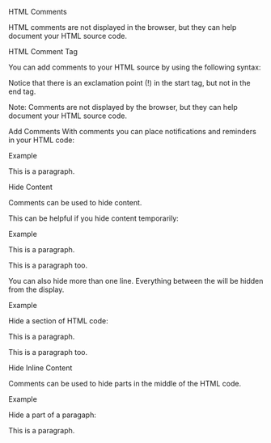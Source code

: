HTML Comments

HTML comments are not displayed in the browser, but they can help document your HTML source code.

HTML Comment Tag

You can add comments to your HTML source by using the following syntax:

<!-- Write your comments here -->
Notice that there is an exclamation point (!) in the start tag, but not in the end tag.

Note: Comments are not displayed by the browser, but they can help document your HTML source code.

Add Comments
With comments you can place notifications and reminders in your HTML code:

Example

<!-- This is a comment -->

<p>This is a paragraph.</p>

<!-- Remember to add more information here -->

Hide Content

Comments can be used to hide content.

This can be helpful if you hide content temporarily:

Example
<p>This is a paragraph.</p>

<!-- <p>This is another paragraph </p> -->

<p>This is a paragraph too.</p>
You can also hide more than one line. Everything between the <!-- and the --> will be hidden from the display.

Example

Hide a section of HTML code:

<p>This is a paragraph.</p>
<!--
<p>Look at this cool image:</p>
<img border="0" src="pic_trulli.jpg" alt="Trulli">
-->
<p>This is a paragraph too.</p>

Hide Inline Content

Comments can be used to hide parts in the middle of the HTML code.

Example

Hide a part of a paragaph:

<p>This <!-- great text --> is a paragraph.</p>
